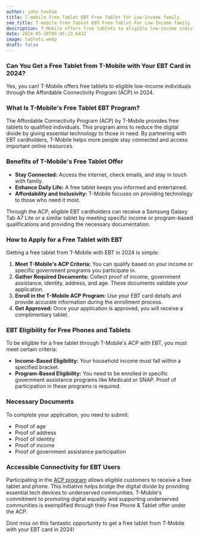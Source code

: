```yaml
---
author: john hashim
title: T-mobile Free Tablet EBT Free Tablet For Low-Income family
seo_title: T-mobile Free Tablet EBT Free Tablet For Low-Income family
description: T-Mobile offers free tablets to eligible low-income individuals through the Affordable Connectivity Program (ACP) in 2024. 
date: 2024-05-28T05:45:23.641Z
image: tablets.webp
draft: false
---
```

### Can You Get a Free Tablet from T-Mobile with Your EBT Card in 2024?

Yes, you can! T-Mobile offers free tablets to eligible low-income individuals through the Affordable Connectivity Program (ACP) in 2024. 

### What Is T-Mobile's Free Tablet EBT Program?

The Affordable Connectivity Program (ACP) by T-Mobile provides free tablets to qualified individuals. This program aims to reduce the digital divide by giving essential technology to those in need. By partnering with EBT cardholders, T-Mobile helps more people stay connected and access important online resources.

### Benefits of T-Mobile's Free Tablet Offer

- **Stay Connected:** Access the internet, check emails, and stay in touch with family.
- **Enhance Daily Life:** A free tablet keeps you informed and entertained.
- **Affordability and Inclusivity:** T-Mobile focuses on providing technology to those who need it most.

Through the ACP, eligible EBT cardholders can receive a Samsung Galaxy Tab A7 Lite or a similar tablet by meeting specific income or program-based qualifications and providing the necessary documentation.

### How to Apply for a Free Tablet with EBT

Getting a free tablet from T-Mobile with EBT in 2024 is simple:

1. **Meet T-Mobile's ACP Criteria:** You can qualify based on your income or specific government programs you participate in.
2. **Gather Required Documents:** Collect proof of income, government assistance, identity, address, and age. These documents validate your application.
3. **Enroll in the T-Mobile ACP Program:** Use your EBT card details and provide accurate information during the enrollment process.
4. **Get Approved:** Once your application is approved, you will receive a complimentary tablet.

### EBT Eligibility for Free Phones and Tablets

To be eligible for a free tablet through T-Mobile's ACP with EBT, you must meet certain criteria:

- **Income-Based Eligibility:** Your household income must fall within a specified bracket.
- **Program-Based Eligibility:** You need to be enrolled in specific government assistance programs like Medicaid or SNAP. Proof of participation in these programs is required.

### Necessary Documents

To complete your application, you need to submit:

- Proof of age
- Proof of address
- Proof of identity
- Proof of income
- Proof of government assistance participation

### Accessible Connectivity for EBT Users

Participating in the [ACP program](https://afrixi.com/state/New-York) allows eligible customers to receive a free tablet and phone. This initiative helps bridge the digital divide by providing essential tech devices to underserved communities. T-Mobile's commitment to promoting digital equality and supporting underserved communities is exemplified through their Free Phone & Tablet offer under the ACP.

Dont miss on this fantastic opportunity to get a free tablet from T-Mobile with your EBT card in 2024!